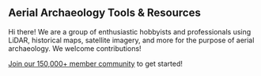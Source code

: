 ## Aerial Archaeology Tools & Resources

Hi there! We are a group of enthusiastic hobbyists and professionals using LiDAR, historical maps, satellite imagery, and more for the purpose of aerial archaeology. We welcome contributions!

[Join our 150,000+ member community](https://www.facebook.com/groups/1508789132952429) to get started!
<!--

**Here are some ideas to get you started:**

🙋‍♀️ A short introduction - what is your organization all about?
🌈 Contribution guidelines - how can the community get involved?
👩‍💻 Useful resources - where can the community find your docs? Is there anything else the community should know?
🍿 Fun facts - what does your team eat for breakfast?
🧙 Remember, you can do mighty things with the power of [Markdown](https://docs.github.com/github/writing-on-github/getting-started-with-writing-and-formatting-on-github/basic-writing-and-formatting-syntax)
-->
